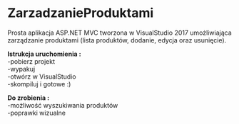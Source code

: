 # ZarzadzanieProduktami
Prosta aplikacja ASP.NET MVC tworzona w VisualStudio 2017 umożliwiająca zarządzanie produktami (lista produktów, dodanie, edycja oraz usunięcie).


<b>Istrukcja uruchomienia : </b>
<br/>-pobierz projekt
<br/>-wypakuj
<br/>-otwórz w VisualStudio
<br/>-skompiluj i gotowe :)

<b>Do zrobienia :</b>
<br/>-możliwość wyszukiwania produktów
<br/>-poprawki wizualne
